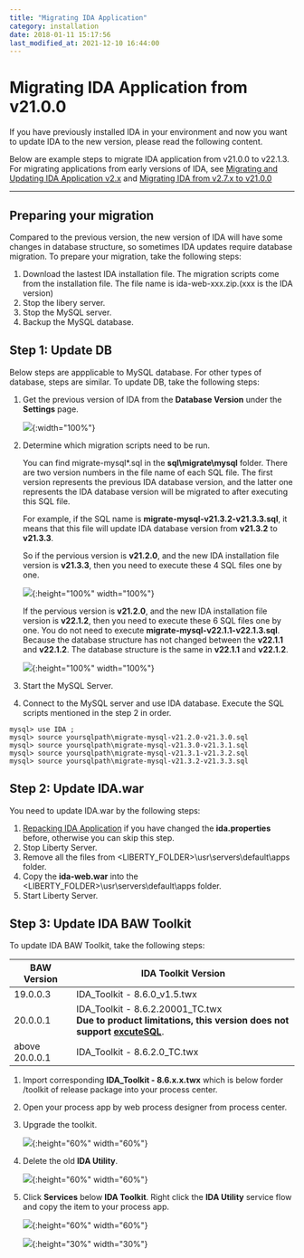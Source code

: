 ```yaml
---
title: "Migrating IDA Application"
category: installation
date: 2018-01-11 15:17:56
last_modified_at: 2021-12-10 16:44:00
---
```


# Migrating IDA Application from v21.0.0

If you have previously installed IDA in your environment and now you want to update IDA to the new version, please read the following content. 

Below are example steps to migrate IDA application from v21.0.0 to v22.1.3. For migrating applications from early versions of IDA, see [Migrating and Updating IDA Application v2.x](../references/references-migrating-and-updating-ida-application-v2.x.html) and [Migrating IDA from v2.7.x to v21.0.0](../references/references-migrating-ida-from-v2.7.x-to-v21.0.0.html)

***

## Preparing your migration

Compared to the previous version, the new version of IDA will have some changes in database structure, so sometimes IDA updates require database migration. To prepare your migration, take the following steps:  

1. Download the lastest IDA installation file. The migration scripts come from the installation file. The file name is ida-web-xxx.zip.(xxx is the IDA version)
2. Stop the libery server.  
3. Stop the MySQL server.  
4. Backup the MySQL database.    

## Step 1: Update DB

Below steps are appplicable to MySQL database. For other types of database, steps are similar. To update DB, take the following steps:
1. Get the previous version of IDA from the **Database Version** under the **Settings** page.
   
   ![][ida_version]{:width="100%"}

2. Determine which migration scripts need to be run. 
   
   You can find migrate-mysql*.sql in the **sql\migrate\mysql** folder. There are two version numbers in the file name of each SQL file. The first version represents the previous IDA database version, and the latter one represents the IDA database version will be migrated to after executing this SQL file.

   For example, if the SQL name is **migrate-mysql-v21.3.2-v21.3.3.sql**, it means that this file will update IDA database version from **v21.3.2** to **v21.3.3**. 

   So if the pervious version is **v21.2.0**, and the new IDA installation file version is **v21.3.3**, then you need to execute these 4 SQL files one by one. 

   ![][mysqlmigration-v21]{:height="100%" width="100%"}

   If the pervious version is **v21.2.0**, and the new IDA installation file version is **v22.1.2**, then you need to execute these 6 SQL files one by one. You do not need to execute **migrate-mysql-v22.1.1-v22.1.3.sql**. Because the database structure has not changed between the **v22.1.1** and **v22.1.2**. The database structure is the same in **v22.1.1** and **v22.1.2**.

   ![][mysqlmigration-v22]{:height="100%" width="100%"}

3. Start the MySQL Server.   

4. Connect to the MySQL server and use IDA database. Execute the SQL scripts mentioned in the step 2 in order.
```
mysql> use IDA ;   
mysql> source yoursqlpath\migrate-mysql-v21.2.0-v21.3.0.sql
mysql> source yoursqlpath\migrate-mysql-v21.3.0-v21.3.1.sql
mysql> source yoursqlpath\migrate-mysql-v21.3.1-v21.3.2.sql
mysql> source yoursqlpath\migrate-mysql-v21.3.2-v21.3.3.sql
```    

## Step 2: Update IDA.war

You need to update IDA.war by the following steps:

1. [Repacking IDA Application](../installation/installation-repacking-ida-application.html) if you have changed the **ida.properties** before, otherwise you can skip this step.
2. Stop Liberty Server.
3. Remove all the files from <LIBERTY_FOLDER>\usr\servers\default\apps folder.     
4. Copy the **ida-web.war** into the <LIBERTY_FOLDER>\usr\servers\default\apps folder.    
5. Start Liberty Server.  
 
## Step 3: Update IDA BAW Toolkit    

To update IDA BAW Toolkit, take the following steps:

BAW Version | IDA Toolkit Version  
     ----------------------|-------------------
      19.0.0.3 |  IDA_Toolkit - 8.6.0_v1.5.twx
      20.0.0.1 | IDA_Toolkit - 8.6.2.20001_TC.twx <br> **Due to product limitations, this version does not support [excuteSQL](../references/references-test-command.html#executesql)**.
      above 20.0.0.1 |IDA_Toolkit - 8.6.2.0_TC.twx

1. Import corresponding **IDA_Toolkit - 8.6.x.x.twx** which is below forder /toolkit of release package into your process center.

2. Open your process app by web process designer from process center. 
 
3. Upgrade the toolkit.

    ![][toolkit-upgrade-1-v21]{:height="60%" width="60%"}

4. Delete the old **IDA Utility**.

    ![][toolkit-upgrade-2]{:height="60%" width="60%"}

5. Click **Services** below **IDA Toolkit**. Right click the **IDA Utility** service flow and copy the item to your process app.

    ![][toolkit-upgrade-3-v21]{:height="60%" width="60%"}

    ![][toolkit-upgrade-4]{:height="30%" width="30%"}
   
[ida_version]: ../images/install/ida_version.png
[yamlmigration]: ../images/install/productionyaml.png
[mysqlmigration-v21]: ../images/install/mysqlmigration-v21.png
[mysqlmigration-v22]: ../images/install/mysqlmigration-v22.png
[teampermission]: ../images/install/teampermission.png
[teamproject]: ../images/install/teamproject.png
[sqlfolder]: ../images/references/sql-folder.png
[migration-sql]: ../images/references/migration-sql-example.png
[toolkit-upgrade-1-v21]: ../images/references/IDAbpmToolkitUpgrade_1-v21.png
[toolkit-upgrade-2]: ../images/references/IDAbpmToolkitUpgrade_2.png
[toolkit-upgrade-3-v21]: ../images/references/IDAbpmToolkitUpgrade_3-v21.png
[toolkit-upgrade-4]: ../images/install/ida_toolkit_copy_to_item.png
